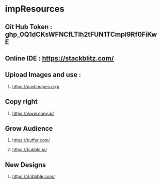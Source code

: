 # impResources

## Git Hub Token : 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

## Online IDE : https://stackblitz.com/

## Upload Images and use :

1) https://postimages.org/

## Copy right

1) https://www.copy.ai/

## Grow Audience 

1) https://buffer.com/

2) https://bubble.io/

## New Designs

1) https://dribbble.com/
